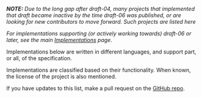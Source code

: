 _**NOTE:** Due to the long gap after draft-04, many projects that implemented that draft became inactive by the time draft-06 was published, or are looking for new contributors to move forward. Such projects are listed here_

_For implementations supporting (or actively working towards) draft-06 or later, see the main [Implementations](implementations) page._

Implementations below are written in different languages, and support part, or all, of the specification.

Implementations are classified based on their functionality. When known, the license of the project is also mentioned.

If you have updates to this list, make a pull request on the [GitHub repo](https://github.com/json-schema-org/website).
